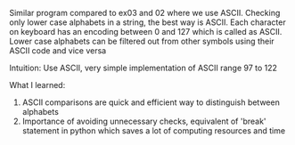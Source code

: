 Similar program compared to ex03 and 02 where we use ASCII.
Checking only lower case alphabets in a string, the best way is ASCII. Each character on keyboard has an encoding between 0 and 127 which is called as ASCII.
Lower case alphabets can be filtered out from other symbols using their ASCII code and vice versa


Intuition: Use ASCII, very simple implementation of ASCII range 97 to 122

What I learned:
1. ASCII comparisons are quick and efficient way to distinguish between alphabets
2. Importance of avoiding unnecessary checks, equivalent of 'break' statement in python which saves a lot of computing resources and time